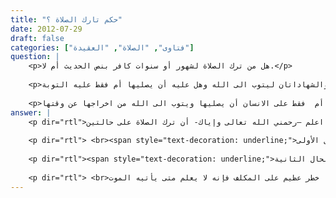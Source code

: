```yaml
---
title: "حكم تارك الصلاة ؟"
date: 2012-07-29
draft: false
categories: ["فتاوى", "الصلاة", "العقيدة"]
question: |
    <p>هل من ترك الصلاة لشهور أو سنوات كافر بنص الحديث أم لا.</p>
    
    <p>وان كان كافرا هل عليه الغسل والشهاداتان ليتوب الى الله وهل عليه أن يصليها أم فقط عليه التوبة.</p>
    
    <p>وكذلك اخراج الصلاة عن وقتها وجمعها هل حكمها مثل حكم ترك الصلاة لشهور أو سنوات أم  فقط على الانسان أن يصليها ويتوب الى الله من اخراجها عن وقتها.</p>
answer: |
    <p dir="rtl">اعلم –رحمني الله تعالى وإياك- أن ترك الصلاة على حالتين :</p>
    
    <p dir="rtl"> <br><span style="text-decoration: underline;">الحال الأولى </span>: ترك الصلاة جحودا ، بمعنى أن يجحد فرضية الصلاة ، ولا يقر بها ، وربما استهزأ بها ، وهذه الحال أجمع العلماء –رحمهم الله تعالى- على أنه يكفر صاحبها كفرا مخرجا عن ملة الإسلام . </p>
    
    <p dir="rtl"><span style="text-decoration: underline;">الحال الثانية</span> : اختلف العلماء -رحمهم الله تعالى- في من ترك الصلاة تهاونا وكسلا ، مع اعترافه بوجوبها ، والرجح أنه لا يكفر بهذا وإنما يأثم وهو على خطر عظيم ، وهو مذهب الحنفية ، والمالكية ، والشافعية ، والحنابلة في رواية رجحها ابن قدامة . وهو الراجح ،قال الإمام النووي( شرح مسلم للنووي (2/70)) : (إن كان تركه تكاسلا مع اعتقاده وجوبها كما هو حال كثير من الناس ، فقد اختلف العلماء فيه فذهب مالك والشافعى -رحمهما الله- والجماهير من السلف والخلف إلى أنه لا يكفر بل يفسق ويستتاب ) . <br>لكن ينبغي أن يعلم أن ترك الصلاة أثم عظيم فعلى الإنسان أن يبادر بالتوبة .</p>
    
    <p dir="rtl"> <br>وأما قضاء الصلاة التي تركها فإنه لا يجب عله قضاء الصلوات التى تركها لأن الصلاة التي تركها المكلف عامدا حتى خرج وقتهالا يستطيع أن يقضيها على الراجح من أقوال أهل العلم -وهذا جواب شق سؤالك الآخر- فعليه بالتوبة الصادقة والعزم على أن لا يعود إلى تركها وأن يكثر من صلاة النافلة لأن تركها خطر عظيم على المكلف فإنه لا يعلم متى يأتيه الموت . <br>وأذا أردت معرفة حكم تارك الصلاة بالتفصيل فارجع إلى رابط البحوث في هذا الموقع فإن فيه مبحثا في حكم تارك الصلاة بالتفصيل . <br>وفق الله جميع المسلمين إلى ما يحبه ويرضاه والله أعلم .</p>
---
```



